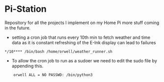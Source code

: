 # Pi-Station
Repository for all the projects I implement on my Home Pi more stuff coming in the future.

-  setting a cron job that runs every 10th min to fetch weather and time data as it is constant 
    refreshing of the E-Ink display can lead to failures 

```console
*/10**** /bin/bash /home/orwell/weather_runner.sh
```
- To allow the cron job to run as a sudoer we need to edit the sudo file by appending this. 

```console
    orwell ALL = NO PASSWD: /bin/python3
```
